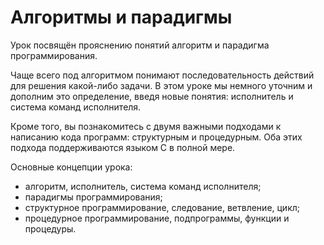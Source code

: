 # Алгоритмы и парадигмы

Урок посвящён прояснению понятий алгоритм и парадигма программирования.

Чаще всего под алгоритмом понимают последовательность действий для решения какой-либо задачи. В этом уроке мы немного уточним и дополним это определение, введя новые понятия: исполнитель и система команд исполнителя.

Кроме того, вы познакомитесь с двумя важными подходами к написанию кода программ: структурным и процедурным. Оба этих подхода поддерживаются языком C в полной мере.

Основные концепции урока: 
- алгоритм, исполнитель, система команд исполнителя;
- парадигмы программирования;
- структурное программирование, следование, ветвление, цикл;
- процедурное программирование, подпрограммы, функции и процедуры.